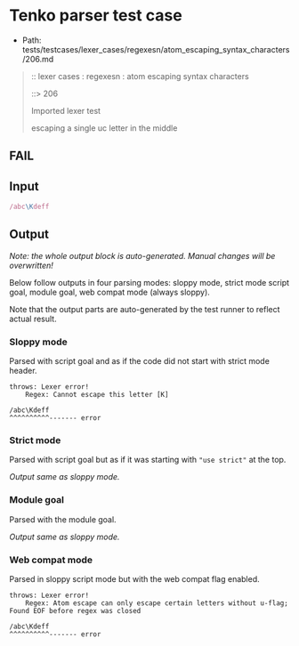 # Tenko parser test case

- Path: tests/testcases/lexer_cases/regexesn/atom_escaping_syntax_characters/206.md

> :: lexer cases : regexesn : atom escaping syntax characters
>
> ::> 206
>
> Imported lexer test
>
> escaping a single uc letter in the middle

## FAIL

## Input

`````js
/abc\Kdeff
`````

## Output

_Note: the whole output block is auto-generated. Manual changes will be overwritten!_

Below follow outputs in four parsing modes: sloppy mode, strict mode script goal, module goal, web compat mode (always sloppy).

Note that the output parts are auto-generated by the test runner to reflect actual result.

### Sloppy mode

Parsed with script goal and as if the code did not start with strict mode header.

`````
throws: Lexer error!
    Regex: Cannot escape this letter [K]

/abc\Kdeff
^^^^^^^^^^------- error
`````

### Strict mode

Parsed with script goal but as if it was starting with `"use strict"` at the top.

_Output same as sloppy mode._

### Module goal

Parsed with the module goal.

_Output same as sloppy mode._

### Web compat mode

Parsed in sloppy script mode but with the web compat flag enabled.

`````
throws: Lexer error!
    Regex: Atom escape can only escape certain letters without u-flag; Found EOF before regex was closed

/abc\Kdeff
^^^^^^^^^^------- error
`````

